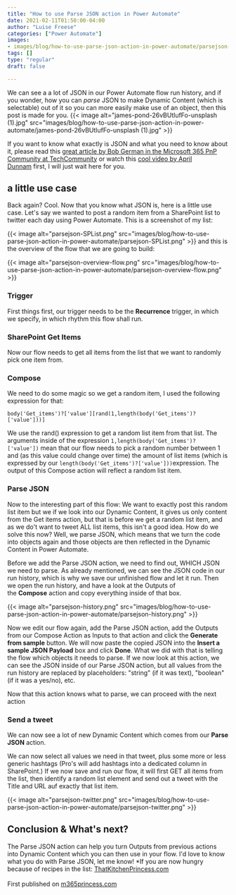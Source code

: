 ```yaml
---
title: "How to use Parse JSON action in Power Automate"
date: 2021-02-11T01:50:00-04:00
author: "Luise Freese"
categories: ["Power Automate"]
images:
- images/blog/how-to-use-parse-json-action-in-power-automate/parsejson-SPList.png
tags: []
type: "regular"
draft: false

---
```


We can see a a lot of JSON in our Power Automate flow run history, and
if you wonder, how you can *parse* JSON to make Dynamic Content (which
is selectable) out of it so you can more easily make use of an object,
then this post is made for you.
{{< image alt="james-pond-26vBUtlufFo-unsplash (1).jpg" src="images/blog/how-to-use-parse-json-action-in-power-automate/james-pond-26vBUtlufFo-unsplash (1).jpg" >}}

If you want to know what exactly is JSON and what you need to know about
it, please read this [great article by Bob German in the Microsoft 365
PnP Community at
TechCommunity](https://techcommunity.microsoft.com/t5/microsoft-365-pnp-blog/introduction-to-json/ba-p/2049369 "Introduction to JSON") or
watch this [cool video by April
Dunnam](https://www.sharepointsiren.com/2021/02/json-intro-for-microsoft-365-people/ "JSON Intro for Microsoft 365 People") first,
I will just wait here for you.

## a little use case 

Back again? Cool. Now that you know what JSON is, here is a little use
case. Let's say we wanted to post a random item from a SharePoint list
to twitter each day using Power Automate. This is a screenshot of my
list:

{{< image alt="parsejson-SPList.png" src="images/blog/how-to-use-parse-json-action-in-power-automate/parsejson-SPList.png" >}}
and this is the overview of the flow that we are going to build:


{{< image alt="parsejson-overview-flow.png" src="images/blog/how-to-use-parse-json-action-in-power-automate/parsejson-overview-flow.png" >}}

### Trigger 

First things first, our trigger needs to be the **Recurrence** trigger,
in which we specify, in which rhythm this flow shall run.

### SharePoint Get Items 

Now our flow needs to get all items from the list that we want to
randomly pick one item from.

### Compose 

We need to do some magic so we get a random item, I used the following
expression for that:


`body('Get_items')?['value'][rand(1,length(body('Get_items')?['value']))]`

We use the rand() expression to get a random list item from that list.
The arguments inside of the
expression `1,length(body('Get_items')?['value'])` mean that our flow
needs to pick a random number between 1 and (as this value could change
over time) the amount of list items (which is expressed by
our `length(body('Get_items')?['value']))`expression. The output of this
Compose action will reflect a random list item.

### Parse JSON 

Now to the interesting part of this flow: We want to exactly post this
random list item but we if we look into our Dynamic Content, it gives us
only content from the Get items action, but that is before we get a
random list item, and as we do't want to tweet ALL list items, this
isn't a good idea. How do we solve this now? Well, we parse JSON, which
means that we turn the code into objects again and those objects are
then reflected in the Dynamic Content in Power Automate.

Before we add the Parse JSON action, we need to find out, WHICH JSON we
need to parse. As already mentioned, we can see the JSON code in our run
history, which is why we save our unfinished flow and let it run. Then
we open the run history, and have a look at the Outputs of
the **Compose** action and copy everything inside of that box.


{{< image alt="parsejson-history.png" src="images/blog/how-to-use-parse-json-action-in-power-automate/parsejson-history.png" >}}

Now we edit our flow again, add the Parse JSON action, add the Outputs
from our Compose Action as Inputs to that action and click
the **Generate from sample** button. We will now paste the copied JSON
into the **Insert a sample JSON Payload** box and click **Done**. What
we did with that is telling the flow which objects it needs to parse. If
we now look at this action, we can see the JSON inside of our Parse JSON
action, but all values from the run history are replaced by
placeholders: \"string\" (if it was text), \"boolean\" (if it was a
yes/no), etc.


Now that this action knows what to parse, we can proceed with the next
action

### Send a tweet 

We can now see a lot of new Dynamic Content which comes from our **Parse
JSON** action.

We can now select all values we need in that tweet, plus some more or
less generic hashtags (Pro's will add hashtags into a dedicated column
in SharePoint.) If we now save and run our flow, it will first GET all
items from the list, then identify a random list element and send out a
tweet with the Title and URL auf exactly that list item.


{{< image alt="parsejson-twitter.png" src="images/blog/how-to-use-parse-json-action-in-power-automate/parsejson-twitter.png" >}}

## Conclusion & What's next? 

The Parse JSON action can help you turn Outputs from previous actions
into Dynamic Content which you can then use in your flow. I'd love to
know what you do with Parse JSON, let me know!
*If you are now hungry because of recipes in the
list: [ThatKitchenPrincess.com](https://thatkitchenprincess.com/ "my food blog 😋")\
\
First published on
[m365princess.com](https://www.m365princess.com "M365Princess.com")